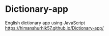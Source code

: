 # Dictionary-app
English dictionary app using JavaScript
https://himanshurhlk57.github.io/Dictionary-app/
